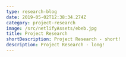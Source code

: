 ```yaml
---
type: research-blog
date: 2019-05-02T12:38:34.274Z
category: project-research
image: /src/netlifyAssets/ebeb.jpg
title: Project Research
shortDescription: Project Research - short!
description: Project Research - long!
---
```


